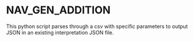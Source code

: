 # NAV_GEN_ADDITION
This python script parses through a csv with specific parameters to output JSON in an existing interpretation JSON file. 
